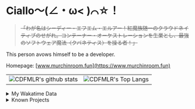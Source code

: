# Ciallo～(∠・ω< )⌒☆！

> ~~「わが名はシーディー・エフエム・エルアー！紅魔族随一のクラウドネイティブのせがれ。コンテーナー・オーケストレーションを生業とし、最強のソフトウェア魔法〈クバネティス〉を操る者！」~~

This person avows himself to be a developer.

Homepage: [www.murchinroom.fun](https://www.murchinroom.fun)

<!-- <details> -->
 
<!-- <summary>My GitHub Stats</summary> -->

<!-- [![CDFMLR's github stats](https://github-readme-stats.vercel.app/api?username=cdfmlr&count_private=true&show_icons=true&hide_rank=true&hide=contribs)](https://github.com/anuraghazra/github-readme-stats)   ![CDFMLR's Top Langs](https://github-readme-stats.vercel.app/api/top-langs/?username=cdfmlr&layout=compact&hide=jupyter%20notebook,stylus,tex) -->

<table>
	<tr>
		<td valign="center">
    		<img src="https://github-readme-stats.vercel.app/api?username=cdfmlr&count_private=true&show_icons=true&hide_rank=true&hide=contribs" alt="CDFMLR's github stats" />
		</td>
		<td valign="center">
    		<img src="https://github-readme-stats.vercel.app/api/top-langs/?username=cdfmlr&layout=compact&hide=jupyter%20notebook,stylus,tex" alt="CDFMLR's Top Langs" />
		</td>
	</tr>
</table>

<!-- </details>  -->


<details>

<summary>My Wakatime Data</summary>

<!--START_SECTION:waka-->
![Lines of code](https://img.shields.io/badge/From%20Hello%20World%20I%27ve%20Written-10.9%20million%20lines%20of%20code-blue)

**🐱 My GitHub Data** 

> 📦 877.2 kB Used in GitHub's Storage 
 > 
> 🚫 Not Opted to Hire
 > 
> 📜 96 Public Repositories 
 > 
> 🔑 37 Private Repositories 
 > 
**I'm an Early 🐤** 

```text
🌞 Morning                2546 commits        ██████░░░░░░░░░░░░░░░░░░░   23.43 % 
🌆 Daytime                4898 commits        ███████████░░░░░░░░░░░░░░   45.07 % 
🌃 Evening                3348 commits        ████████░░░░░░░░░░░░░░░░░   30.81 % 
🌙 Night                  75 commits          ░░░░░░░░░░░░░░░░░░░░░░░░░   00.69 % 
```
📅 **I'm Most Productive on Tuesday** 

```text
Monday                   1466 commits        ███░░░░░░░░░░░░░░░░░░░░░░   13.49 % 
Tuesday                  1945 commits        ████░░░░░░░░░░░░░░░░░░░░░   17.90 % 
Wednesday                1892 commits        ████░░░░░░░░░░░░░░░░░░░░░   17.41 % 
Thursday                 1569 commits        ████░░░░░░░░░░░░░░░░░░░░░   14.44 % 
Friday                   1618 commits        ████░░░░░░░░░░░░░░░░░░░░░   14.89 % 
Saturday                 1303 commits        ███░░░░░░░░░░░░░░░░░░░░░░   11.99 % 
Sunday                   1074 commits        ██░░░░░░░░░░░░░░░░░░░░░░░   09.88 % 
```


📊 **This Week I Spent My Time On** 

```text
💬 Programming Languages: 
No Activity Tracked This Week
```

**I Mostly Code in Go** 

```text
Go                       37 repos            ████████░░░░░░░░░░░░░░░░░   32.17 % 
Python                   20 repos            ████░░░░░░░░░░░░░░░░░░░░░   17.39 % 
TeX                      8 repos             ██░░░░░░░░░░░░░░░░░░░░░░░   06.96 % 
Shell                    4 repos             █░░░░░░░░░░░░░░░░░░░░░░░░   03.48 % 
JavaScript               1 repo              ░░░░░░░░░░░░░░░░░░░░░░░░░   00.87 % 
```




 Last Updated on 24/07/2025 02:09:34 UTC
<!--END_SECTION:waka-->

</details>

<details>

<summary>Known Projects</summary>

[![Star History Chart](https://api.star-history.com/svg?repos=cdfmlr/pyflowchart,cdfmlr/muvtuber,cdfmlr/crud,cdfmlr/murecom-verse-1,cdfmlr/murecom-intro&type=Date)](https://star-history.com/#cdfmlr/pyflowchart&cdfmlr/muvtuber&cdfmlr/crud&cdfmlr/murecom-verse-1&cdfmlr/murecom-intro&Date)

 </details>
